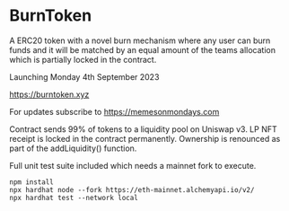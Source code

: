 # BurnToken

A ERC20 token with a novel burn mechanism where any user can burn funds and it will be matched by an equal amount of the teams allocation which is partially locked in the contract.

Launching Monday 4th September 2023

https://burntoken.xyz

For updates subscribe to https://memesonmondays.com

Contract sends 99% of tokens to a liquidity pool on Uniswap v3. LP NFT receipt is locked in the contract permanently. Ownership is renounced as part of the addLiquidity() function.

Full unit test suite included which needs a mainnet fork to execute.

```shell
npm install
npx hardhat node --fork https://eth-mainnet.alchemyapi.io/v2/
npx hardhat test --network local
```
